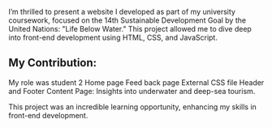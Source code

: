 I’m thrilled to present a website I developed as part of my university coursework, focused on the 14th Sustainable Development Goal by the United Nations: "Life Below Water." 
This project allowed me to dive deep into front-end development using HTML, CSS, and JavaScript.

## My Contribution:
My role was student 2 
Home page
Feed back page
External CSS file
Header and Footer
Content Page: Insights into underwater and deep-sea tourism.

This project was an incredible learning opportunity, enhancing my skills in front-end development. 
